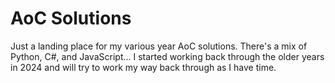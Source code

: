 # AoC Solutions

Just a landing place for my various year AoC solutions. There's a mix of Python, C#, and JavaScript... I started working back through the older years in 2024 and will try to work my way back through as I have time.